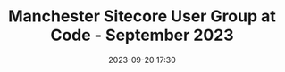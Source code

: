 ---
templateKey: 'event-page'
eventId: 4B2C8619-B9A6-40D0-9209-61659CEE76F3
title: Manchester Sitecore User Group at Code - September 2023
sup: "Join us for the 3rd UK Sitecore Technical User Group meetup of 2023, along with food and drinks.
Kindly hosted at Code Computer Love's Brand new WPP Campus office near Spinningfields. There will be talks from experts from the Sitecore community as well as time to catch up with contacts and make new connections."
intro: "<p><strong>Join us for the 3rd UK Sitecore Technical User Group meetup of 2023.</strong></p>
<p>Kindly hosted by <a href='https://www.codecomputerlove.com/contact' target='_blank'>Code Computer Love's Brand new WPP Campus office</a> near Spinningfields. There will be talks from experts from the Sitecore community as well as time to catch up with contacts and make new connections.</p>
<p>Please sign in and RSVP at the bottom of this page, so we can keep track of numbers for food and drinks.
<p>We look forward to seeing you all there!</p>"
date: 2023-09-20 17:30
dateConfirmed: true
showOnlineRsvp: true
talksTbc: true
sponsors: Code Computer Love
venue:
  name: Code Computer Love
  address: WPP Campus, 1 New Quay Street, Manchester, M3 4BN
  position:
  details: ""
agenda:
  - agenda-item:
    time: "17:30"
    value: Arrival and networking
  - talk:
    time: "18:00"
    who: "Peter Clisby - Sitecore Architect at SoftServe "
    intro: "Talk 1 - XM Cloud Components Using Another CMS as Datasource"
    description: "An overview of how XM Cloud Components can use most other platforms as a datasource for components, even another CMS. It will also briefly review the overall landscape of Hybrid vs Pure Headless CMS offerings, FaaS, DXO, DXC, integration tools like Sitecore Connect, and hosting composition options such as Gatsby Plugins."
  - agenda-item:
    time: "18:40"
    value: Talk 2 - TBD
  - talk:
    time: "19:20"
    who: "Dominic Hurst - Senior Consultant at Infinity Works"
    intro: "Talk 3 - XM Cloud from an SME/BA perspective"
    description: "TBC"
  - agenda-item:
    time: "20:00"
    value: Close
meta:
  metaTitle: Manchester Sitecore User Group at Code - September 2023
  metaDescription: Join us for the 3rd Sitecore Technical User Group meetup of 2023 hosted by Code Computer Love
  metaKeywords: sitecore, user group, Manchester, Code
---